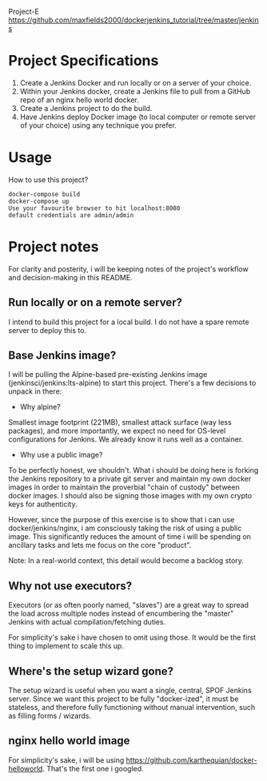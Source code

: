 Project-E
https://github.com/maxfields2000/dockerjenkins_tutorial/tree/master/jenkins
# Project Specifications

1. Create a Jenkins Docker and run locally or on a server of your choice.
2. Within your Jenkins docker, create a Jenkins file to pull from a GitHub repo of an nginx
hello world docker.
3. Create a Jenkins project to do the build.
4. Have Jenkins deploy Docker image (to local computer or remote server of your
choice) using any technique you prefer.

# Usage
How to use this project?

```
docker-compose build
docker-compose up
Use your favourite browser to hit localhost:8080
default credentials are admin/admin
```

# Project notes
For clarity and posterity, i will be keeping notes of the project's workflow and decision-making in this README.

## Run locally or on a remote server?
I intend to build this project for a local build. I do not have a spare remote server to deploy this to.

## Base Jenkins image?
I will be pulling the Alpine-based pre-existing Jenkins image (jenkinsci/jenkins:lts-alpine) to start this project. There's a few decisions to unpack in there:

* Why alpine?

Smallest image footprint (221MB), smallest attack surface (way less packages), and more importantly, we expect no need for OS-level configurations for Jenkins. We already know it runs well as a container.

* Why use a public image?

To be perfectly honest, we shouldn't. What i should be doing here is forking the Jenkins repository to a private git server and maintain my own docker images in order to maintain the proverbial "chain of custody" between docker images. I should also be signing those images with my own crypto keys for authenticity.

However, since the purpose of this exercise is to show that i can use docker/jenkins/nginx, i am consciously taking the risk of using a public image. This significantly reduces the amount of time i will be spending on ancillary tasks and lets me focus on the core "product".

Note: In a real-world context, this detail would become a backlog story.

## Why not use executors?
Executors (or as often poorly named, "slaves") are a great way to spread the load across multiple nodes instead of encumbering the "master" Jenkins with actual compilation/fetching duties.

For simplicity's sake i have chosen to omit using those. It would be the first thing to implement to scale this up.

## Where's the setup wizard gone?
The setup wizard is useful when you want a single, central, SPOF Jenkins server. Since we want this project to be fully "docker-ized", it must be stateless, and therefore fully functioning without manual intervention, such as filling forms / wizards.


## nginx hello world image
For simplicity's sake, i will be using https://github.com/karthequian/docker-helloworld. That's the first one i googled.
